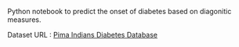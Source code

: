Python notebook to predict the onset of diabetes based on diagonitic measures.

Dataset URL : [Pima Indians Diabetes Database](https://www.kaggle.com/uciml/pima-indians-diabetes-database) 

